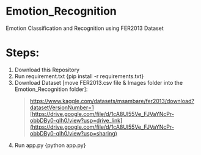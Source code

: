 # Emotion_Recognition
Emotion Classification and Recognition using FER2013 Dataset

# Steps:
1. Download this Repository
2. Run requirement.txt {pip install -r requirements.txt}
3. Download Dataset [move FER2013.csv file & Images folder into the Emotion_Recognition folder]:
   > https://www.kaggle.com/datasets/msambare/fer2013/download?datasetVersionNumber=1
   > [https://drive.google.com/file/d/1cA8Ul55Ve_FJVaYNcPr-obbDBy0-qIh0/view?usp=drive_link](https://drive.google.com/file/d/1cA8Ul55Ve_FJVaYNcPr-obbDBy0-qIh0/view?usp=sharing)
4. Run app.py {python app.py}
